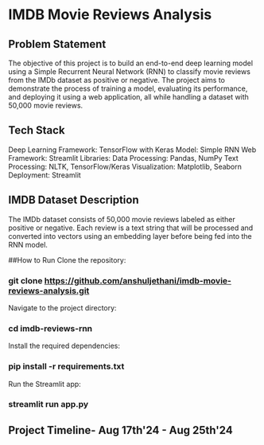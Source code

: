 # IMDB Movie Reviews Analysis

## Problem Statement
The objective of this project is to build an end-to-end deep learning model using a Simple Recurrent Neural Network (RNN) to classify movie reviews from the IMDb dataset as positive or negative. The project aims to demonstrate the process of training a model, evaluating its performance, and deploying it using a web application, all while handling a dataset with 50,000 movie reviews.

## Tech Stack
Deep Learning Framework: TensorFlow with Keras
Model: Simple RNN
Web Framework: Streamlit
Libraries:
  Data Processing: Pandas, NumPy
  Text Processing: NLTK, TensorFlow/Keras
  Visualization: Matplotlib, Seaborn
  Deployment: Streamlit   

## IMDB Dataset Description
The IMDb dataset consists of 50,000 movie reviews labeled as either positive or negative. Each review is a text string that will be processed and converted into vectors using an embedding layer before being fed into the RNN model.

##How to Run
Clone the repository:
 ### git clone https://github.com/anshuljethani/imdb-movie-reviews-analysis.git
Navigate to the project directory:
 ### cd imdb-reviews-rnn
Install the required dependencies:
 ### pip install -r requirements.txt
Run the Streamlit app:
 ### streamlit run app.py

## Project Timeline- Aug 17th'24 - Aug 25th'24

